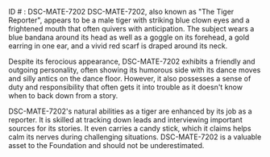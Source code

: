 ID # : DSC-MATE-7202
DSC-MATE-7202, also known as "The Tiger Reporter", appears to be a male tiger with striking blue clown eyes and a frightened mouth that often quivers with anticipation. The subject wears a blue bandana around its head as well as a goggle on its forehead, a gold earring in one ear, and a vivid red scarf is draped around its neck. 

Despite its ferocious appearance, DSC-MATE-7202 exhibits a friendly and outgoing personality, often showing its humorous side with its dance moves and silly antics on the dance floor. However, it also possesses a sense of duty and responsibility that often gets it into trouble as it doesn't know when to back down from a story. 

DSC-MATE-7202's natural abilities as a tiger are enhanced by its job as a reporter. It is skilled at tracking down leads and interviewing important sources for its stories. It even carries a candy stick, which it claims helps calm its nerves during challenging situations. DSC-MATE-7202 is a valuable asset to the Foundation and should not be underestimated.